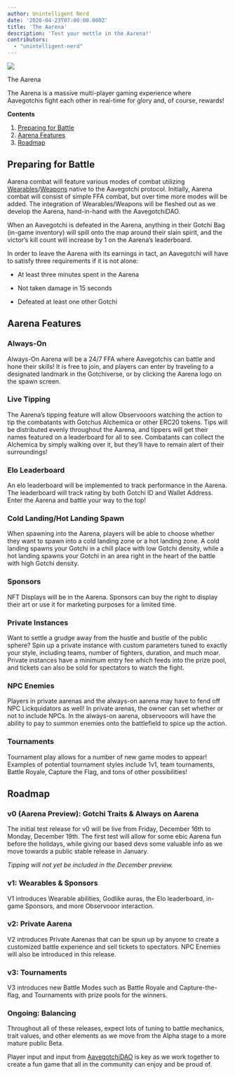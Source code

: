 ```yaml
---
author: Unintelligent Nerd
date: '2020-04-23T07:00:00.000Z'
title: 'The Aarena'
description: 'Test your mettle in the Aarena!'
contributors:
  - "unintelligent-nerd"
---
```


<div class="headerImageContainer">
<img class="headerImage" src="/aarena/get-ready-for-pvp.png">
<p class="headerImageText">The Aarena</p>
</div>

The Aarena is a massive multi-player gaming experience where Aavegotchis fight each other in real-time for glory and, of course, rewards!

<div class="contentsBox">

**Contents**

<ol>
<li><a href=#preparing-for-battle>Preparing for Battle</a></li>
<li><a href=#aarena-features>Aarena Features</a></li>
<li><a href=#roadmap>Roadmap</a></li>
</ol>

</div>

## Preparing for Battle

Aarena combat will feature various modes of combat utilizing [Wearables](/wearables)/[Weapons](/weapons) native to the Aavegotchi protocol. Initially, Aarena combat will consist of simple FFA combat, but over time more modes will be added. The integration of Wearables/Weapons will be fleshed out as we develop the Aarena, hand-in-hand with the AavegotchiDAO.

When an Aavegotchi is defeated in the Aarena, anything in their Gotchi Bag (in-game inventory) will spill onto the map around their slain spirit, and the victor’s kill count will increase by 1 on the Aarena’s leaderboard.

In order to leave the Aarena with its earnings in tact, an Aavegotchi will have to satisfy three requirements if it is not alone:

* At least three minutes spent in the Aarena

* Not taken damage in 15 seconds

* Defeated at least one other Gotchi

## Aarena Features

### Always-On

Always-On Aarena will be a 24/7 FFA where Aavegotchis can battle and hone their skills! It is free to join, and players can enter by traveling to a designated landmark in the Gotchiverse, or by clicking the Aarena logo on the spawn screen.

### Live Tipping

The Aarena’s tipping feature will allow Observooors watching the action to tip the combatants with Gotchus Alchemica or other ERC20 tokens. Tips will be distributed evenly throughout the Aarena, and tippers will get their names featured on a leaderboard for all to see. Combatants can collect the Alchemica by simply walking over it, but they’ll have to remain alert of their surroundings!

### Elo Leaderboard

An elo leaderboard will be implemented to track performance in the Aarena. The leaderboard will track rating by both Gotchi ID and Wallet Address. Enter the Aarena and battle your way to the top!

### Cold Landing/Hot Landing Spawn

When spawning into the Aarena, players will be able to choose whether they want to spawn into a cold landing zone or a hot landing zone. A cold landing spawns your Gotchi in a chill place with low Gotchi density, while a hot landing spawns your Gotchi in an area right in the heart of the battle with high Gotchi density.

### Sponsors

NFT Displays will be in the Aarena. Sponsors can buy the right to display their art or use it for marketing purposes for a limited time.

### Private Instances

Want to settle a grudge away from the hustle and bustle of the public sphere? Spin up a private instance with custom parameters tuned to exactly your style, including teams, number of fighters, duration, and much moar. Private instances have a minimum entry fee which feeds into the prize pool, and tickets can also be sold for spectators to watch the fight.

### NPC Enemies

Players in private aarenas and the always-on aarena may have to fend off NPC Lickquidators as well! In private arenas, the owner can set whether or not to include NPCs. In the always-on aarena, observooors will have the ability to pay to summon enemies onto the battlefield to spice up the action.

### Tournaments

Tournament play allows for a number of new game modes to appear! Examples of potential tournament styles include 1v1, team tournaments, Battle Royale, Capture the Flag, and tons of other possibilities!

## Roadmap

### v0 (Aarena Preview): Gotchi Traits & Always on Aarena

The initial test release for v0 will be live from Friday, December 16th to Monday, December 19th. The first test will allow for some ebic Aarena fun before the holidays, while giving our based devs some valuable info as we move towards a public stable release in January.

*Tipping will not yet be included in the December preview.*

### v1: Wearables & Sponsors

V1 introduces Wearable abilities, Godlike auras, the Elo leaderboard, in-game Sponsors, and more Observooor interaction.

### v2: Private Aarena

V2 introduces Private Aarenas that can be spun up by anyone to create a customized battle experience and sell tickets to spectators. NPC Enemies will also be introduced in this release.

### v3: Tournaments

V3 introduces new Battle Modes such as Battle Royale and Capture-the-flag, and Tournaments with prize pools for the winners.

### Ongoing: Balancing

Throughout all of these releases, expect lots of tuning to battle mechanics, trait values, and other elements as we move from the Alpha stage to a more mature public Beta.

Player input and input from [AavegotchiDAO](/dao) is key as we work together to create a fun game that all in the community can enjoy and be proud of. 